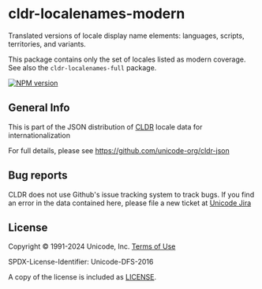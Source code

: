 # cldr-localenames-modern

Translated versions of locale display name elements: languages, scripts, territories, and variants.

This package contains only the set of locales listed as modern coverage. See also the `cldr-localenames-full` package.


[![NPM version](https://img.shields.io/npm/v/cldr-localenames-modern.svg?style=flat)](https://www.npmjs.org/package/cldr-localenames-modern)

## General Info

This is part of the JSON distribution of [CLDR](https://cldr.unicode.org/)
locale data for internationalization

For full details, please see <https://github.com/unicode-org/cldr-json>

## Bug reports

CLDR does not use Github's issue tracking system to track bugs.  If you find an error in
the data contained here, please file a new ticket at [Unicode Jira](https://unicode-org.atlassian.net/projects/CLDR/issues)

## License

Copyright © 1991-2024 Unicode, Inc.
[Terms of Use](http://www.unicode.org/copyright.html)

SPDX-License-Identifier: Unicode-DFS-2016

A copy of the license is included as [LICENSE](./LICENSE).
